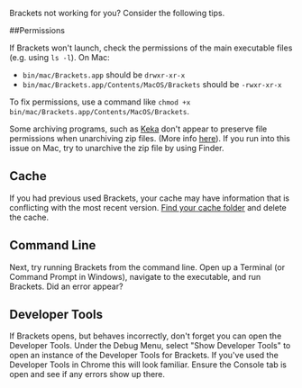 Brackets not working for you? Consider the following tips.

##Permissions

If Brackets won't launch, check the permissions of the main executable files (e.g. using `ls -l`). On Mac:
* `bin/mac/Brackets.app` should be `drwxr-xr-x`
* `bin/mac/Brackets.app/Contents/MacOS/Brackets` should be `-rwxr-xr-x`

To fix permissions, use a command like `chmod +x bin/mac/Brackets.app/Contents/MacOS/Brackets`.

Some archiving programs, such as [Keka](http://www.kekaosx.com/en/) don't appear to preserve file permissions when unarchiving zip files. (More info [here](https://github.com/adobe/brackets/issues/1158)). If you run into this issue on Mac, try to unarchive the zip file by using Finder.

## Cache
If you had previous used Brackets, your cache may have information that is conflicting with the most recent version. [Find your cache folder](https://github.com/adobe/brackets/wiki/Cache-Folder) and delete the cache.

## Command Line
Next, try running Brackets from the command line. Open up a Terminal (or Command Prompt in Windows), navigate to the executable, and run Brackets. Did an error appear?

## Developer Tools
If Brackets opens, but behaves incorrectly, don't forget you can open the Developer Tools. Under the Debug Menu, select "Show Developer Tools" to open an instance of the Developer Tools for Brackets. If you've used the Developer Tools in Chrome this will look familiar. Ensure the Console tab is open and see if any errors show up there.